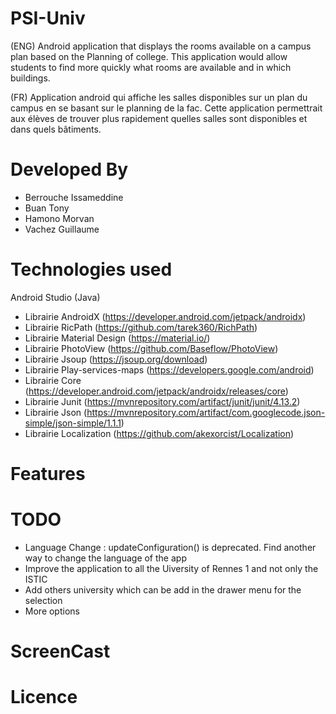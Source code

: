 # PSI-Univ

(ENG) Android application that displays the rooms available on a campus plan based on the
Planning of college. This application would allow students to find more quickly what
rooms are available and in which buildings.

(FR) Application android qui affiche les salles disponibles sur un plan du campus en se basant sur le
planning de la fac. Cette application permettrait aux élèves de trouver plus rapidement quelles
salles sont disponibles et dans quels bâtiments.

# Developed By

- Berrouche Issameddine 
- Buan Tony 
- Hamono Morvan 
- Vachez Guillaume 

# Technologies used

Android Studio (Java)
  - Librairie AndroidX (https://developer.android.com/jetpack/androidx)
  - Librairie RicPath (https://github.com/tarek360/RichPath)
  - Librairie Material Design (https://material.io/)
  - Librairie PhotoView (https://github.com/Baseflow/PhotoView)
  - Librairie Jsoup (https://jsoup.org/download)
  - Librairie Play-services-maps (https://developers.google.com/android)
  - Librairie Core (https://developer.android.com/jetpack/androidx/releases/core)
  - Librairie Junit (https://mvnrepository.com/artifact/junit/junit/4.13.2)
  - Librairie Json (https://mvnrepository.com/artifact/com.googlecode.json-simple/json-simple/1.1.1)
  - Librairie Localization (https://github.com/akexorcist/Localization)
   

# Features

# TODO

- Language Change : updateConfiguration() is deprecated. Find another way to change the language of the app
- Improve the application to all the Uiversity of Rennes 1 and not only the ISTIC
- Add others university which can be add in the drawer menu for the selection
- More options

# ScreenCast

# Licence

